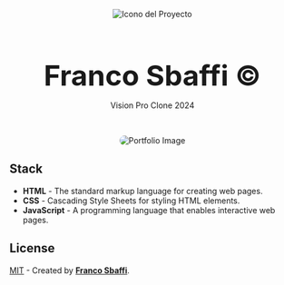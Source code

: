 <div align="center">
  
![Icono del Proyecto](https://github.com/FrancoSbaffi/Portfolio/assets/99909205/30fc803e-aabb-4af6-84e1-33fcf6e60ad8)

</div>

<h3 align="center" style="margin-bottom: 0; font-size: 50px;">
  Franco Sbaffi &copy;
</h3>

<p align="center">
  Vision Pro Clone 2024
</p>
<br>
<div align="center">
  
<img src="https://github.com/FrancoSbaffi/VisionPro/assets/99909205/4da3bbe8-8053-4f30-8d30-50011481b731"
 alt="Portfolio Image" style="border-radius: 10px;">
  
</div>

## Stack

- **HTML** - The standard markup language for creating web pages.
- **CSS** - Cascading Style Sheets for styling HTML elements.
- **JavaScript** - A programming language that enables interactive web pages.

##  License

[MIT](#) - Created by [**Franco Sbaffi**](https://www.linkedin.com/in/franco-sbaffi/).
